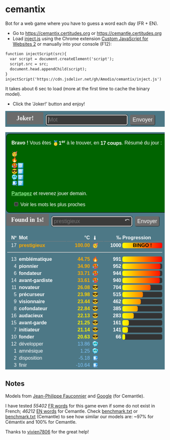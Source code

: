 # cemantix
Bot for a web game where you have to guess a word each day (FR + EN).

* Go to https://cemantix.certitudes.org or https://cemantle.certitudes.org
* Load [inject.js](https://cdn.jsdelivr.net/gh/Amodio/cemantix/inject.js "inject.js") using the Chrome extension [Custom JavaScript for Websites 2](https://chrome.google.com/webstore/detail/custom-javascript-for-web/ddbjnfjiigjmcpcpkmhogomapikjbjdk "Custom JavaScript for Websites 2") or manually into your console (F12):
```
function injectScript(src){
  var script = document.createElement('script');
  script.src = src;
  document.head.appendChild(script);
}
injectScript('https://cdn.jsdelivr.net/gh/Amodio/cemantix/inject.js')
```
It takes about 6 sec to load (more at the first time to cache the binary model).
* Click the 'Joker!' button and enjoy!

![Joker button](https://raw.githubusercontent.com/Amodio/cemantix/main/images/joker_btn.png "Joker button")

![First](https://raw.githubusercontent.com/Amodio/cemantix/main/images/1st_17tries.png "First")

## Notes
Models from [Jean-Philippe Fauconnier](https://fauconnier.github.io) and [Google](https://code.google.com/archive/p/word2vec/) (for Cemantle).

I have tested _55402_ [FR words](https://raw.githubusercontent.com/Amodio/cemantix/main/wordlist.txt "FR words") for this game even if some do not exist in French; _46212_ [EN words](https://raw.githubusercontent.com/Amodio/cemantix/main/wordlist.txt "EN words") for Cemantle. Check [benchmark.txt](https://raw.githubusercontent.com/Amodio/cemantix/main/benchmark/benchmark.txt) or [benchmark.txt](https://raw.githubusercontent.com/Amodio/cemantix/main/CEMANTLE/benchmark/benchmark.txt) (Cemantle) to see how similar our models are: ~97% for Cémantix and 100% for Cemantle.

Thanks to [vivien7806](https://github.com/vivien7806 "vivien7806") for the great help!
